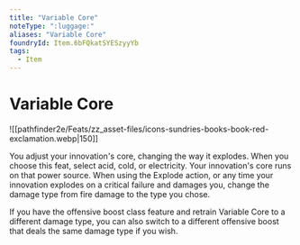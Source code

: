 ```yaml
---
title: "Variable Core"
noteType: ":luggage:"
aliases: "Variable Core"
foundryId: Item.6bFQkatSYESzyyYb
tags:
  - Item
---
```


# Variable Core
![[pathfinder2e/Feats/zz_asset-files/icons-sundries-books-book-red-exclamation.webp|150]]

You adjust your innovation's core, changing the way it explodes. When you choose this feat, select acid, cold, or electricity. Your innovation's core runs on that power source. When using the Explode action, or any time your innovation explodes on a critical failure and damages you, change the damage type from fire damage to the type you chose.

If you have the offensive boost class feature and retrain Variable Core to a different damage type, you can also switch to a different offensive boost that deals the same damage type if you wish.
